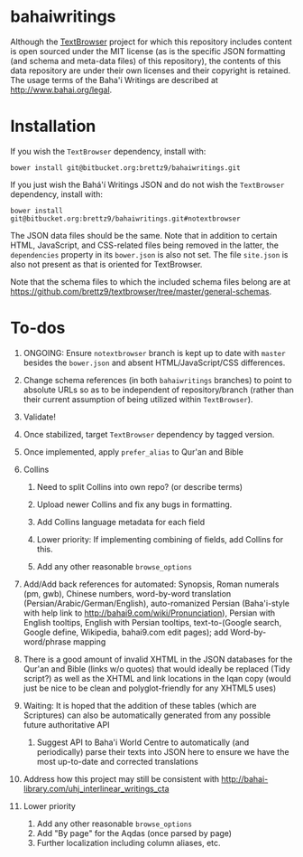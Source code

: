 # bahaiwritings

Although the [TextBrowser](https://github.com/brettz9/textbrowser)
project for which this repository includes content is open sourced under
the MIT license (as is the specific JSON formatting (and schema and
meta-data files) of this repository), the contents of this data
repository are under their own licenses and their copyright is
retained. The usage terms of the Baha'i Writings are described
at <http://www.bahai.org/legal>.

# Installation

If you wish the `TextBrowser` dependency, install with:

`
bower install git@bitbucket.org:brettz9/bahaiwritings.git
`

If you just wish the Bahá'í Writings JSON and do not wish
the `TextBrowser` dependency, install with:

`
bower install git@bitbucket.org:brettz9/bahaiwritings.git#notextbrowser
`

The JSON data files should be the same. Note that in addition to certain
HTML, JavaScript, and CSS-related files being removed in the latter,
the `dependencies` property in its `bower.json` is also not set. The
file `site.json` is also not present as that is oriented for TextBrowser.

Note that the schema files to which the included schema files belong are
at <https://github.com/brettz9/textbrowser/tree/master/general-schemas>.

# To-dos

1.  ONGOING: Ensure `notextbrowser` branch is kept up to date with `master`
  besides the `bower.json` and absent HTML/JavaScript/CSS differences.

1.  Change schema references (in both `bahaiwritings` branches) to point
    to absolute URLs so as to be independent of repository/branch (rather
    than their current assumption of being utilized within `TextBrowser`).

1.  Validate!

1.  Once stabilized, target `TextBrowser` dependency by tagged version.

1.  Once implemented, apply `prefer_alias` to Qur'an and Bible

1.  Collins

    1.  Need to split Collins into own repo? (or describe terms)

    1.  Upload newer Collins and fix any bugs in formatting.

    1.  Add Collins language metadata for each field

    1.  Lower priority: If implementing combining of fields, add
        Collins for this.

    1.  Add any other reasonable `browse_options`

1.  Add/Add back references for automated: Synopsis, Roman numerals
    (pm, gwb), Chinese numbers, word-by-word translation
    (Persian/Arabic/German/English), auto-romanized Persian
    (Baha'i-style with help link to <http://bahai9.com/wiki/Pronunciation>),
    Persian with English tooltips, English with Persian tooltips,
    text-to-(Google search, Google define, Wikipedia, bahai9.com
    edit pages); add Word-by-word/phrase mapping

1.  There is a good amount of invalid XHTML in the JSON
      databases for the Qur'an and Bible (links w/o quotes) that would
      ideally be replaced (Tidy script?) as well as the XHTML and link
      locations in the Iqan copy (would just be nice to be clean
      and polyglot-friendly for any XHTML5 uses)

1.  Waiting: It is hoped that the addition of these tables (which are
    Scriptures) can also be automatically generated from any possible
    future authoritative API

    1.  Suggest API to Baha'i World Centre to automatically (and
        periodically) parse their texts into JSON here to ensure we
        have the most up-to-date and corrected translations

1.  Address how this project may still be consistent with
    <http://bahai-library.com/uhj_interlinear_writings_cta>

1.  Lower priority

    1.  Add any other reasonable `browse_options`
    1.  Add "By page" for the Aqdas (once parsed by page)
    1.  Further localization including column aliases, etc.
